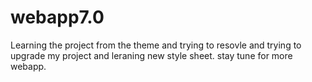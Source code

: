 # webapp7.0
Learning the project from the theme and trying to resovle and trying to upgrade my project and leraning new style sheet. stay tune for more webapp.
